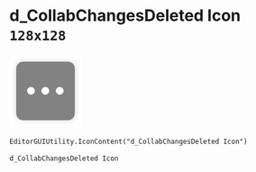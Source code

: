 # d_CollabChangesDeleted Icon `128x128`
<img src="/img/d_CollabChangesDeleted%20Icon.png" width=128 height=128>

``` CSharp
EditorGUIUtility.IconContent("d_CollabChangesDeleted Icon")
```
```
d_CollabChangesDeleted Icon
```
